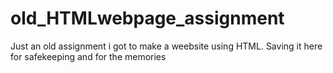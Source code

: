 # old_HTMLwebpage_assignment
Just an old assignment i got to make a weebsite using HTML. Saving it here for safekeeping and for the memories
